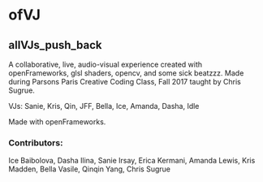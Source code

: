 # ofVJ

## allVJs_push_back

A collaborative, live, audio-visual experience created with openFrameworks, glsl shaders, opencv, and some sick beatzzz. Made during Parsons Paris Creative Coding Class, Fall 2017 taught by Chris Sugrue.

VJs: Sanie, Kris, Qin, JFF, Bella, Ice, Amanda, Dasha, Idle

Made with openFrameworks.

### Contributors:
Ice Baibolova, Dasha Ilina, Sanie Irsay, Erica Kermani, Amanda Lewis, Kris Madden, Bella Vasile, Qinqin Yang, Chris Sugrue

